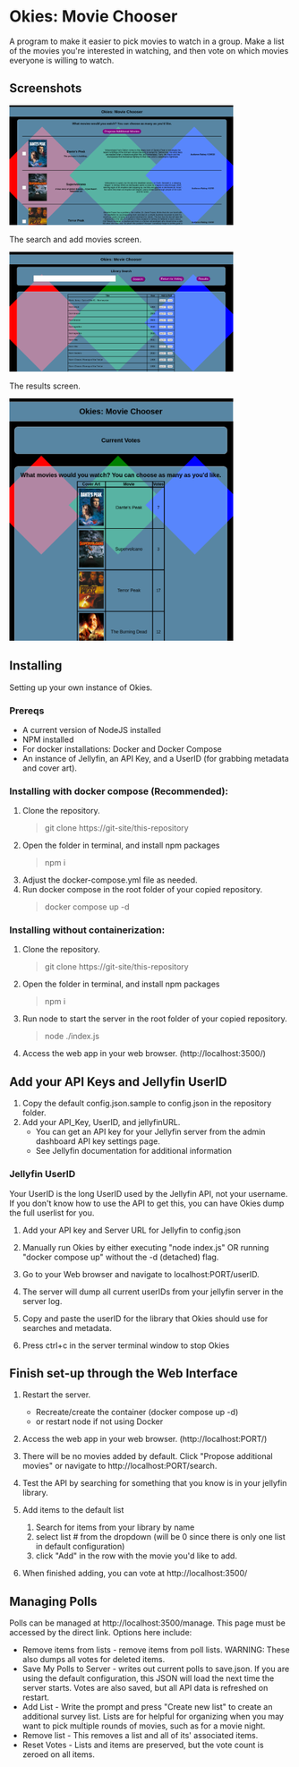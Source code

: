 # Okies: Movie Chooser
A program to make it easier to pick movies to watch in a group. Make a list of the movies you're interested in watching, and then vote on which movies everyone is willing to watch.

## Screenshots

<img src="screenshots/poll-sample.png" alt="Poll Sample" width="400"/>

The search and add movies screen.

<img src="screenshots/search.png" alt="Search" width="400"/>

The results screen.  

<img src="screenshots/results.png" alt="Results" width="400"/>


## Installing

Setting up your own instance of Okies.

### Prereqs
- A current version of NodeJS installed
- NPM installed
- For docker installations: Docker and Docker Compose
- An instance of Jellyfin, an API Key, and a UserID (for grabbing metadata and cover art).


### Installing with docker compose (Recommended):
1. Clone the repository.
    > git clone https://git-site/this-repository
2. Open the folder in terminal, and install npm packages
    > npm i
3. Adjust the docker-compose.yml file as needed.
4. Run docker compose in the root folder of your copied repository.
    > docker compose up -d


### Installing without containerization:
1. Clone the repository.
    > git clone https://git-site/this-repository
2. Open the folder in terminal, and install npm packages
    > npm i
3. Run node to start the server in the root folder of your copied repository.
    > node ./index.js
4. Access the web app in your web browser. (http://localhost:3500/)

## Add your API Keys and Jellyfin UserID

1. Copy the default config.json.sample to config.json in the repository folder.
2. Add your API_Key, UserID, and jellyfinURL.
    - You can get an API key for your Jellyfin server from the admin dashboard API key settings page.
    - See Jellyfin documentation for additional information

### Jellyfin UserID 
Your UserID is the long UserID used by the Jellyfin API, not your username. If you don't know how to use the API to get this, you can have Okies dump the full userlist for you.

1. Add your API key and Server URL for Jellyfin to config.json

2. Manually run Okies by either executing "node index.js" OR running "docker compose up" without the -d (detached) flag.

3. Go to your Web browser and navigate to localhost:PORT/userID.

4. The server will dump all current userIDs from your jellyfin server in the server log.

5. Copy and paste the userID for the library that Okies should use for searches and metadata.

6. Press ctrl+c in the server terminal window to stop Okies

## Finish set-up through the Web Interface

1. Restart the server.
    - Recreate/create the container (docker compose up -d) 
    - or restart node if not using Docker

2. Access the web app in your web browser. (http://localhost:PORT/)

3. There will be no movies added by default. Click "Propose additional movies" or navigate to http://localhost:PORT/search.

4. Test the API by searching for something that you know is in your jellyfin library.

5. Add items to the default list
    1. Search for items from your library by name
    2. select list # from the dropdown (will be 0 since there is only one list in default configuration)
    3. click "Add" in the row with the movie you'd like to add.

6. When finished adding, you can vote at http://localhost:3500/

## Managing Polls

Polls can be managed at http://localhost:3500/manage. This page must be accessed by the direct link. Options here include:
- Remove items from lists - remove items from poll lists. WARNING: These also dumps all votes for deleted items.
- Save My Polls to Server - writes out current polls to save.json. If you are using the default configuration, this JSON will load the next time the server starts. Votes are also saved, but all API data is refreshed on restart.
- Add List - Write the prompt and press "Create new list" to create an additional survey list. Lists are for helpful for organizing when you may want to pick multiple rounds of movies, such as for a movie night.
- Remove list - This removes a list and all of its' associated items.
- Reset Votes - Lists and items are preserved, but the vote count is zeroed on all items.